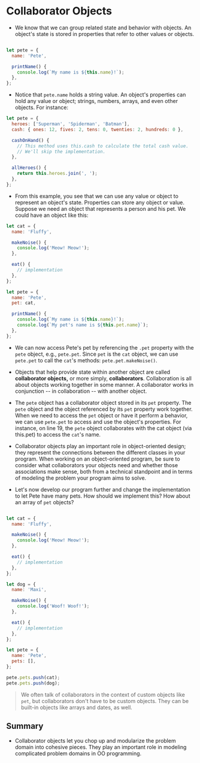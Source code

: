 # Collaborator Objects

* We know that we can group related state and behavior with objects. An object's state is stored in properties that refer to other values or objects. 

```javascript

let pete = {
  name: 'Pete',

  printName() {
    console.log(`My name is ${this.name}!`);
  },
};


```

* Notice that `pete.name` holds a string value. An object's properties can hold any value or object; strings, numbers, arrays, and even other objects. For instance: 

```javascript
let pete = {
  heroes: ['Superman', 'Spiderman', 'Batman'],
  cash: { ones: 12, fives: 2, tens: 0, twenties: 2, hundreds: 0 },

  cashOnHand() {
    // This method uses this.cash to calculate the total cash value.
    // We'll skip the implementation.
  },

  allHeroes() {
    return this.heroes.join(', ');
  },
};
``` 

* From this example, you see that we can use any value or object to represent an object's state. Properties can store any object or value. Suppose we need an object that represents a person and his pet. We could have an object like this:

```javascript
let cat = {
  name: 'Fluffy',

  makeNoise() {
    console.log('Meow! Meow!');
  },

  eat() {
    // implementation
  },
};

let pete = {
  name: 'Pete',
  pet: cat,

  printName() {
    console.log(`My name is ${this.name}!`);
    console.log(`My pet's name is ${this.pet.name}`);
  },
};


```

* We can now access Pete's pet by referencing the `.pet` property with the `pete` object, e.g., `pete.pet`. Since `pet` is the `cat` object, we can use `pete.pet` to call the `cat`'s methods: `pete.pet.makeNoise()`. 

* Objects that help provide state within another object are called **collaborator objects,** or more simply, **collaborators**. Collaboration is all about objects working together in some manner. A collaborator works in conjunction -- in collaboration -- with another object.

* The `pete` object has a collaborator object stored in its `pet` property. The `pete` object and the object referenced by its `pet` property work together. When we need to access the `pet` object or have it perform a behavior, we can use `pete.pet` to access and use the object's properties. For instance, on line 19, the `pete` object collaborates with the cat object (via this.pet) to access the `cat`'s name.

* Collaborator objects play an important role in object-oriented design; they represent the connections between the different classes in your program. When working on an object-oriented program, be sure to consider what collaborators your objects need and whether those associations make sense, both from a technical standpoint and in terms of modeling the problem your program aims to solve.

* Let's now develop our program further and change the implementation to let Pete have many pets. How should we implement this? How about an array of `pet` objects?

```javascript

let cat = {
  name: 'Fluffy',

  makeNoise() {
    console.log('Meow! Meow!');
  },

  eat() {
    // implementation
  },
};

let dog = {
  name: 'Maxi',

  makeNoise() {
    console.log('Woof! Woof!');
  },

  eat() {
    // implementation
  },
};

let pete = {
  name: 'Pete',
  pets: [],
};

pete.pets.push(cat);
pete.pets.push(dog);


```

> We often talk of collaborators in the context of custom objects like `pet`, but collaborators don't have to be custom objects. They can be built-in objects like arrays and dates, as well.

## Summary
* Collaborator objects let you chop up and modularize the problem domain into cohesive pieces. They play an important role in modeling complicated problem domains in OO programming.
















